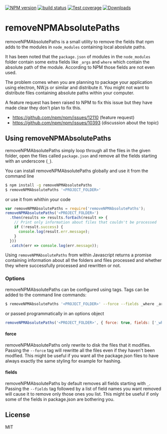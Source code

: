 [![NPM version][npm-image]][npm-url]
[![build status][travis-image]][travis-url]
[![Test coverage][coveralls-image]][coveralls-url]
[![Downloads][downloads-image]][downloads-url]

# removeNPMAbsolutePaths

removeNPMAbsolutePaths is a small utility to remove the fields that npm adds to the modules in `node_modules` containing local aboslute paths.

It has been noted that the `package.json` of modules in the `node_modules` folder contain some extra fields like `_args` and `where` which contain the absolute path of the module. According to NPM those fields are not even used.

The problem comes when you are planning to package your application using electron, NW.js or similar and distribute it. You might not want to distribute files containing absolute paths within your computer.

A feature request has been raised to NPM to fix this issue but they have made clear they don't plan to fix this.
  - https://github.com/npm/npm/issues/12110 (feature request)
  - https://github.com/npm/npm/issues/10393 (discussion about the topic)

## Using removeNPMAbsolutePaths

removeNPMAbsolutePaths simply loop through all the files in the given folder, open the files called `package.json` and remove all the fields starting with an underscore (`_`).

You can  install removeNPMAbsolutePaths globally and use it from the command line
```sh 
$ npm install -g removeNPMAbsolutePaths
$ removeNPMAbsolutePaths '<PROJECT_FOLDER>'
```
or use it from whithin your code
```javascript
var removeNPMAbsolutePaths = require('removeNPMAbsolutePaths');
removeNPMAbsolutePaths('<PROJECT_FOLDER>')
  .then(results => results.forEach(result => {
    // Print only information about files that couldn't be processed
    if (!result.success) {
      console.log(result.err.message);
    }
  }))
  .catch(err => console.log(err.message));
```
Using `removeNPMAbsolutePaths` from within Javascript returns a promise containing information about all the folders and files processed and whether they where successfully processed and rewritten or not.

### Options
removeNPMAbsolutePaths can be configured using tags. Tags can be added to the command line commands:
```sh 
$ removeNPMAbsolutePaths '<PROJECT_FOLDER>' --force --fields _where _args
```
or passed programmatically in an options object
```javascript
removeNPMAbsolutePaths('<PROJECT_FOLDER>', { force: true, fields: ['_where', '_args']});
```

#### force
removeNPMAbsolutePaths only rewrite to disk the files that it modifies. Passing the `--force` tag will rewritte all the files even if they haven't been modfied. This might be useful if you want all the package.json files to have always exactly the same styling for example for hashing.

#### fields
removeNPMAbsolutePaths by default removes all fields starting with `_`. Passing the `--fields` tag followed by a list of field names you want removed will cause it to remove only those ones you list. This might be useful if only some of the fields in package.json are bothering you.


## License
MIT


[npm-image]: https://img.shields.io/npm/v/removeNPMAbsolutePaths.svg?style=flat-square
[npm-url]: https://www.npmjs.com/package/removeNPMAbsolutePaths
[travis-image]: https://img.shields.io/travis/juanjoDiaz/removeNPMAbsolutePaths/master.svg?style=flat-square
[travis-url]: https://travis-ci.org/juanjoDiaz/removeNPMAbsolutePaths
[coveralls-image]: https://img.shields.io/coveralls/juanjoDiaz/removeNPMAbsolutePaths/master.svg?style=flat-square
[coveralls-url]: https://coveralls.io/github/juanjoDiaz/removeNPMAbsolutePaths?branch=master
[downloads-image]: https://img.shields.io/npm/dm/removeNPMAbsolutePaths.svg?style=flat-square
[downloads-url]: https://www.npmjs.com/package/removeNPMAbsolutePaths
